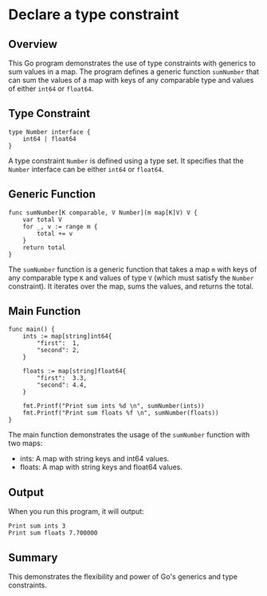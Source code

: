 # Declare a type constraint

## Overview

This Go program demonstrates the use of type constraints with generics to sum values in a map. The program defines a generic function `sumNumber` that can sum the values of a map with keys of any comparable type and values of either `int64` or `float64`.

## Type Constraint
```
type Number interface {
    int64 | float64
}
```
A type constraint `Number` is defined using a type set. It specifies that the `Number` interface can be either `int64` or `float64`.

## Generic Function
```
func sumNumber[K comparable, V Number](m map[K]V) V {
    var total V
    for _, v := range m {
        total += v
    }
    return total
}
```
The `sumNumber` function is a generic function that takes a map `m` with keys of any comparable type `K` and values of type `V` (which must satisfy the `Number` constraint). It iterates over the map, sums the values, and returns the total.

## Main Function
```
func main() {
    ints := map[string]int64{
        "first":  1,
        "second": 2,
    }

    floats := map[string]float64{
        "first":  3.3,
        "second": 4.4,
    }

    fmt.Printf("Print sum ints %d \n", sumNumber(ints))
    fmt.Printf("Print sum floats %f \n", sumNumber(floats))
}
```

The main function demonstrates the usage of the `sumNumber` function with two maps:
* ints: A map with string keys and int64 values.
* floats: A map with string keys and float64 values.

## Output
When you run this program, it will output:
```
Print sum ints 3 
Print sum floats 7.700000
```

## Summary
This demonstrates the flexibility and power of Go's generics and type constraints.